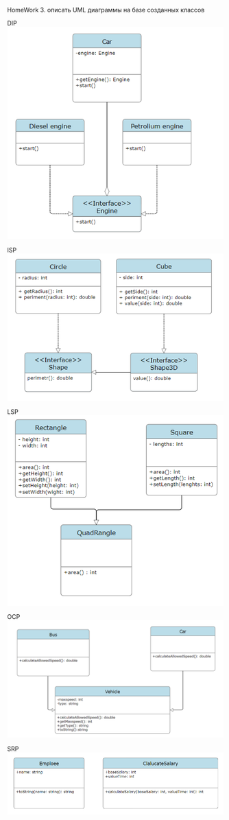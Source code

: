 HomeWork 3. описать UML диаграммы на базе созданных классов

DIP
![](DIP.PNG)

ISP
![](ISP.PNG)

LSP
![](LSP.PNG)

OCP
![](OCP.PNG)

SRP
![](SPR.PNG)